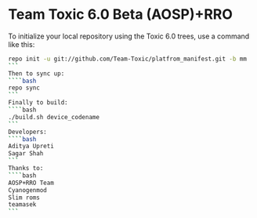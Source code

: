 Team Toxic 6.0 Beta (AOSP)+RRO
===========

To initialize your local repository using the Toxic 6.0 trees, use a command like this:
````bash
repo init -u git://github.com/Team-Toxic/platfrom_manifest.git -b mm
```
Then to sync up:
````bash
repo sync
```
Finally to build:
````bash
./build.sh device_codename
```
Developers:
````bash
Aditya Upreti
Sagar Shah
```
Thanks to:
````bash
AOSP+RRO Team
Cyanogenmod
Slim roms
teamasek
```
